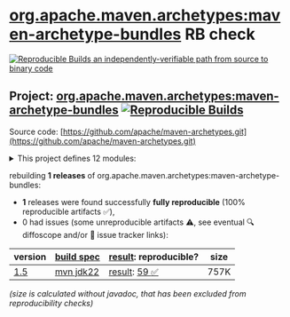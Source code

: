 [org.apache.maven.archetypes:maven-archetype-bundles](https://central.sonatype.com/artifact/org.apache.maven.archetypes/maven-archetype-bundles/versions) RB check
=======

[![Reproducible Builds](https://reproducible-builds.org/images/logos/rb.svg) an independently-verifiable path from source to binary code](https://reproducible-builds.org/)

## Project: [org.apache.maven.archetypes:maven-archetype-bundles](https://central.sonatype.com/artifact/org.apache.maven.archetypes/maven-archetype-bundles/versions) [![Reproducible Builds](https://img.shields.io/endpoint?url=https://raw.githubusercontent.com/jvm-repo-rebuild/reproducible-central/master/content/org/apache/maven/archetypes/badge.json)](https://github.com/jvm-repo-rebuild/reproducible-central/blob/master/content/org/apache/maven/archetypes/README.md)

Source code: [https://github.com/apache/maven-archetypes.git](https://github.com/apache/maven-archetypes.git)

<details><summary>This project defines 12 modules:</summary>

* [org.apache.maven.archetypes:maven-archetype-archetype](https://central.sonatype.com/artifact/org.apache.maven.archetypes/maven-archetype-archetype/1.5)
* [org.apache.maven.archetypes:maven-archetype-bundles](https://central.sonatype.com/artifact/org.apache.maven.archetypes/maven-archetype-bundles/1.5)
* [org.apache.maven.archetypes:maven-archetype-j2ee-simple](https://central.sonatype.com/artifact/org.apache.maven.archetypes/maven-archetype-j2ee-simple/1.5)
* [org.apache.maven.archetypes:maven-archetype-plugin](https://central.sonatype.com/artifact/org.apache.maven.archetypes/maven-archetype-plugin/1.5)
* [org.apache.maven.archetypes:maven-archetype-plugin-site](https://central.sonatype.com/artifact/org.apache.maven.archetypes/maven-archetype-plugin-site/1.5)
* [org.apache.maven.archetypes:maven-archetype-portlet](https://central.sonatype.com/artifact/org.apache.maven.archetypes/maven-archetype-portlet/1.5)
* [org.apache.maven.archetypes:maven-archetype-quickstart](https://central.sonatype.com/artifact/org.apache.maven.archetypes/maven-archetype-quickstart/1.5)
* [org.apache.maven.archetypes:maven-archetype-simple](https://central.sonatype.com/artifact/org.apache.maven.archetypes/maven-archetype-simple/1.5)
* [org.apache.maven.archetypes:maven-archetype-site](https://central.sonatype.com/artifact/org.apache.maven.archetypes/maven-archetype-site/1.5)
* [org.apache.maven.archetypes:maven-archetype-site-simple](https://central.sonatype.com/artifact/org.apache.maven.archetypes/maven-archetype-site-simple/1.5)
* [org.apache.maven.archetypes:maven-archetype-site-skin](https://central.sonatype.com/artifact/org.apache.maven.archetypes/maven-archetype-site-skin/1.5)
* [org.apache.maven.archetypes:maven-archetype-webapp](https://central.sonatype.com/artifact/org.apache.maven.archetypes/maven-archetype-webapp/1.5)
</details>

rebuilding **1 releases** of org.apache.maven.archetypes:maven-archetype-bundles:
- **1** releases were found successfully **fully reproducible** (100% reproducible artifacts :white_check_mark:),
- 0 had issues (some unreproducible artifacts :warning:, see eventual :mag: diffoscope and/or :memo: issue tracker links):

| version | [build spec](/BUILDSPEC.md) | [result](https://reproducible-builds.org/docs/jvm/): reproducible? | size |
| -- | --------- | ------ | -- |
| [1.5](https://central.sonatype.com/artifact/org.apache.maven.archetypes/maven-archetype-bundles/1.5/pom) | [mvn jdk22](archetypes-1.5.buildspec) | [result](maven-archetype-bundles-1.5.buildinfo): [59 :white_check_mark: ](maven-archetype-bundles-1.5.buildcompare) | 757K |

<i>(size is calculated without javadoc, that has been excluded from reproducibility checks)</i>
